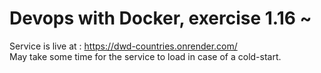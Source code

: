 # Devops with Docker, exercise 1.16 ~

Service is live at : https://dwd-countries.onrender.com/ <br/>
May take some time for the service to load in case of a cold-start.